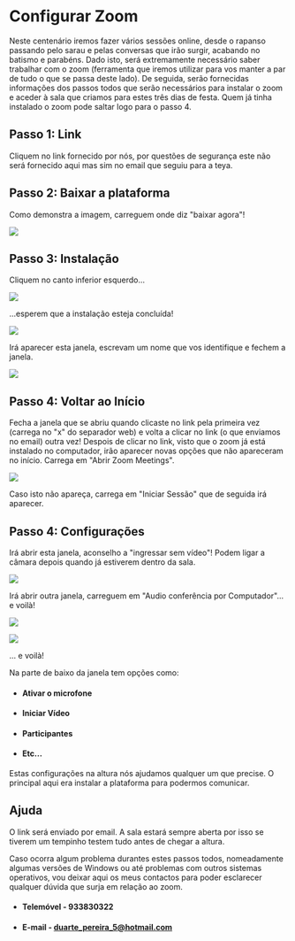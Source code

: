 # **Configurar Zoom**
Neste centenário iremos fazer vários sessões online, desde o rapanso passando pelo sarau e pelas conversas que irão surgir, acabando no batismo e parabéns. Dado isto, será extremamente necessário saber trabalhar com o zoom (ferramenta que iremos utilizar para vos manter a par de tudo o que se passa deste lado).
De seguida, serão fornecidas informações dos passos todos que serão necessários para instalar o zoom e aceder à sala que criamos para estes três dias de festa. Quem já tinha instalado o zoom pode saltar logo para o passo 4.

## Passo 1: Link
Cliquem no link fornecido por nós, por questões de segurança este não será fornecido aqui mas sim no email que seguiu para a teya.

## Passo 2: Baixar a plataforma
Como demonstra a imagem, carreguem onde diz "baixar agora"!

![](/github/images/baixar.png)

## Passo 3: Instalação
Cliquem no canto inferior esquerdo...

![](/github/images/carregar.png)

...esperem que a instalação esteja concluída!

![](/github/images/instalacao.png)

Irá aparecer esta janela, escrevam um nome que vos identifique e fechem a janela.

![](/github/images/nome.png)

## Passo 4: Voltar ao Início
Fecha a janela que se abriu quando clicaste no link pela primeira vez (carrega no "x" do separador web)
e volta a clicar no link (o que enviamos no email) outra vez!
Despois de clicar no link, visto que o zoom já está instalado no computador, irão aparecer novas opções que não apareceram no início. Carrega em "Abrir Zoom Meetings".

![](/github/images/zoomMeetings.png)

Caso isto não apareça, carrega em "Iniciar Sessão" que de seguida irá aparecer.

## Passo 4: Configurações
Irá abrir esta janela, aconselho a "ingressar sem vídeo"! Podem ligar a câmara depois quando já estiverem dentro da sala.

![](/github/images/video.png)

Irá abrir outra janela, carreguem em "Audio conferência por Computador"... e voilà!

![](/github/images/ingressar.png)

![](/github/images/voila.png)

... e voilà!

Na parte de baixo da janela tem opções como:
- #### Ativar o microfone
- #### Iniciar Vídeo
- #### Participantes
- #### Etc...

Estas configurações na altura nós ajudamos qualquer um que precise. O principal aqui era instalar a plataforma para podermos comunicar.

## Ajuda

O link será enviado por email. A sala estará sempre aberta por isso se tiverem um tempinho testem tudo antes de chegar a altura.

Caso ocorra algum problema durantes estes passos todos, nomeadamente algumas versões de Windows ou até problemas com outros sistemas operativos, vou deixar aqui os meus contactos para poder esclarecer qualquer dúvida que surja em relação ao zoom.

- #### Telemóvel - 933830322
- #### E-mail - duarte_pereira_5@hotmail.com


